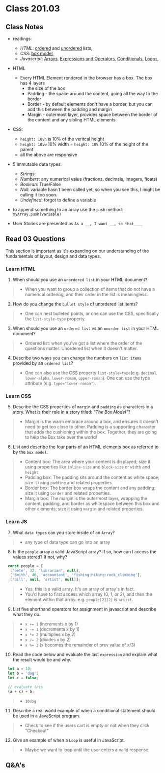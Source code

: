 # Class 201.03

## Class Notes
- readings:
  - *HTML*: [ordered](https://developer.mozilla.org/en-US/docs/Web/HTML/Element/ol) and [unordered](https://developer.mozilla.org/en-US/docs/Web/HTML/Element/ul) lists,
  - *CSS*: [box model](https://developer.mozilla.org/en-US/docs/Learn/CSS/Building_blocks/The_box_model), 
  - *Javascript*: [Arrays](https://developer.mozilla.org/en-US/docs/Learn/JavaScript/First_steps/Arrays), [Expressions and Operators](https://developer.mozilla.org/en-US/docs/Web/JavaScript/Guide/Expressions_and_Operators), [Conditionals](https://developer.mozilla.org/en-US/docs/Learn/JavaScript/Building_blocks/conditionals), [Loops](https://developer.mozilla.org/en-US/docs/Learn/JavaScript/Building_blocks/Looping_code),
  

- HTML
  - Every HTML Element rendered in the browser has a box. The box has 4 layers
    - the size of the box
    - Padding - the space around the content, going all the way to the border
    - Border - by default elements don't have a border, but you can add this between the padding and margin
    - Margin - outermost layer, provides space between the border of the content and any sibling HTML elements
- CSS: 
  - `height: 10vh` is 10% of the veritcal height
  - `height: 10vw` 10% width
  = `height: 10%` 10% of the height of the parent
  - all the above are responsive
  
- 5 immutable data types:
  - *Strings*: 
  - *Numbers*: any numerical value (fractions, decimals, integers, floats)
  - *Boolean*: True/False
  - *Null*: variable hasn't been called yet, so when you see this, I might be calling it too soon.
  - *Undefined*: forgot to define a variable
- to append something to an array use the `push` method: `myArray.push(variable)`

- User Stories are presented as `As a __, I want __, so that____`



## Read 03 Questions
This section is important as it's expanding on our understanding of the fundamentals of layout, design and data types. 

### Learn HTML
1. When should you use an `unordered list` in your HTML document?
>- When you want to group a collection of items that do not have a numerical ordering, and their order in the list is meaningless.

2. How do you change the `bullet style` of unordered list items?
>- One can nest bulleted points, or one can use the CSS, specifically the `list-style-type` property.

3. When should you use an `ordered list` vs an `unorder list` in your HTML document?
>- Ordered list: when you've got a list where the order of the questions matter. Unordered list when it doesn't matter.

4. Describe two ways you can change the numbers on `list items` provided by an `ordered list`?
>- One can also use the CSS property `list-style-type`(e.g. `decimal`, `lower-alpha`, `lower-roman`, `upper-roman`). One can use the type attribute (e.g. `type="lower-roman"`).


### Learn CSS

5. Describe the CSS properties of `margin` and `padding` as characters in a story. What is their role in a story titled: *“The Box Model”*?
>- Margin is the warm embrace around a box, and ensures it doesn't need to get too close to other. Padding is a supporting character that adds the cushioning within the box. Together, they are going to help the Box take over the world!

6. List and describe the four parts of an HTML elements box as referred to by the `box model`.
>- Content box: The area where your content is displayed; size it using properties like `inline-size` and `block-size` or `width` and `height`.
>- Padding box: The padding sits around the content as white space; size it using `padding` and related properties.
>- Border box: The border box wraps the content and any padding; size it using `border` and related properties.
>- Margin box:  The margin is the outermost layer, wrapping the content, padding, and border as whitespace between this box and other elements; size it using `margin` and related properties.


### Learn JS
7. What `data types` can you store inside of an `Array`?
>- any type of data type can go into an array

8. Is the `people` array a valid JavaScript array? If so, how can I access the values stored? If not, why?
```javascript
 const people = [
  ['pete', 32, 'librarian', null], 
  ['Smith', 40, 'accountant', 'fishing:hiking:rock_climbing'], 
  ['bill', null, 'artist', null]];
 ```
>- Yes, this is a valid array. It's an array of array's in fact.
>- You'd have to first access which array (0, 1, or 2), and then the element within that array. e.g. `people[2][2]` is `artist`.

9. List five shorthand operators for assignment in javascript and describe what they do.
>- `x += 1` (increments x by 1)
>- `x -= 1` (decrements x by 1)
>- `x *= 2` (multiplies x by 2)
>- `x /= 2` (divides x by 2)
>- `x %= 3` (x becomes the remainder of prev value of x/3)

10. Read the code below and evaluate the last `expression` and explain what the result would be and why.
```javascript
 let a = 10;
 let b = 'dog';
 let c = false;

 // evaluate this
 (a + c) + b;
 ```
>- `10dog`

11. Describe a real world example of when a conditional statement should be used in a JavaScript program.
>- Check to see if the users cart is empty or not when they click "Checkout"

12. Give an example of when a `Loop` is useful in JavaScript.
>- Maybe we want to loop until the user enters a valid response.


## Q&A's


